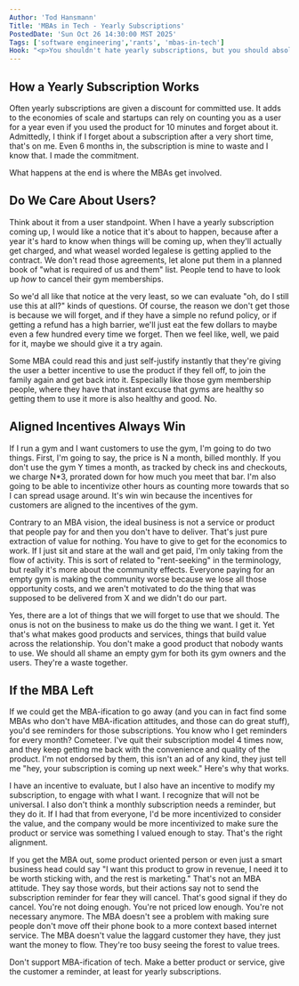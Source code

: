 ```yaml
---
Author: 'Tod Hansmann'
Title: 'MBAs in Tech - Yearly Subscriptions'
PostedDate: 'Sun Oct 26 14:30:00 MST 2025'
Tags: ['software engineering','rants', 'mbas-in-tech']
Hook: "<p>You shouldn't hate yearly subscriptions, but you should absolutely hate how they're done by some companies. You might be on the ball about them, having a list to check and evaluate, but grandma isn't, and that's how they get her.</p>"
---
```

## How a Yearly Subscription Works

Often yearly subscriptions are given a discount for committed use. It adds to the economies of scale and startups can rely on counting you as a user for a year even if you used the product for 10 minutes and forget about it. Admittedly, I think if I forget about a subscription after a very short time, that's on me. Even 6 months in, the subscription is mine to waste and I know that. I made the commitment.

What happens at the end is where the MBAs get involved.

## Do We Care About Users?

Think about it from a user standpoint. When I have a yearly subscription coming up, I would like a notice that it's about to happen, because after a year it's hard to know when things will be coming up, when they'll actually get charged, and what weasel worded legalese is getting applied to the contract. We don't read those agreements, let alone put them in a planned book of "what is required of us and them" list. People tend to have to look up _how_ to cancel their gym memberships.

So we'd all like that notice at the very least, so we can evaluate "oh, do I still use this at all?" kinds of questions. Of course, the reason we don't get those is because we will forget, and if they have a simple no refund policy, or if getting a refund has a high barrier, we'll just eat the few dollars to maybe even a few hundred every time we forget. Then we feel like, well, we paid for it, maybe we should give it a try again.

Some MBA could read this and just self-justify instantly that they're giving the user a better incentive to use the product if they fell off, to join the family again and get back into it. Especially like those gym membership people, where they have that instant excuse that gyms are healthy so getting them to use it more is also healthy and good. No.

## Aligned Incentives Always Win

If I run a gym and I want customers to use the gym, I'm going to do two things. First, I'm going to say, the price is N a month, billed monthly. If you don't use the gym Y times a month, as tracked by check ins and checkouts, we charge N*3, prorated down for how much you meet that bar. I'm also going to be able to incentivize other hours as counting more towards that so I can spread usage around. It's win win because the incentives for customers are aligned to the incentives of the gym.

Contrary to an MBA vision, the ideal business is not a service or product that people pay for and then you don't have to deliver. That's just pure extraction of value for nothing. You have to give to get for the economics to work. If I just sit and stare at the wall and get paid, I'm only taking from the flow of activity. This is sort of related to "rent-seeking" in the terminology, but really it's more about the community effects. Everyone paying for an empty gym is making the community worse because we lose all those opportunity costs, and we aren't motivated to do the thing that was supposed to be delivered from X and we didn't do our part.

Yes, there are a lot of things that we will forget to use that we should. The onus is not on the business to make us do the thing we want. I get it. Yet that's what makes good products and services, things that build value across the relationship. You don't make a good product that nobody wants to use. We should all shame an empty gym for both its gym owners and the users. They're a waste together.

## If the MBA Left

If we could get the MBA-ification to go away (and you can in fact find some MBAs who don't have MBA-ification attitudes, and those can do great stuff), you'd see reminders for those subscriptions. You know who I get reminders for every month? Cometeer. I've quit their subscription model 4 times now, and they keep getting me back with the convenience and quality of the product. I'm not endorsed by them, this isn't an ad of any kind, they just tell me "hey, your subscription is coming up next week." Here's why that works.

I have an incentive to evaluate, but I also have an incentive to modify my subscription, to engage with what I want. I recognize that will not be universal. I also don't think a monthly subscription needs a reminder, but they do it. If I had that from everyone, I'd be more incentivized to consider the value, and the company would be more incentivized to make sure the product or service was something I valued enough to stay. That's the right alignment.

If you get the MBA out, some product oriented person or even just a smart business head could say "I want this product to grow in revenue, I need it to be worth sticking with, and the rest is marketing." That's not an MBA attitude. They say those words, but their actions say not to send the subscription reminder for fear they will cancel. That's good signal if they do cancel. You're not doing enough. You're not priced low enough. You're not necessary anymore. The MBA doesn't see a problem with making sure people don't move off their phone book to a more context based internet service. The MBA doesn't value the laggard customer they have, they just want the money to flow. They're too busy seeing the forest to value trees.

Don't support MBA-ification of tech. Make a better product or service, give the customer a reminder, at least for yearly subscriptions.
